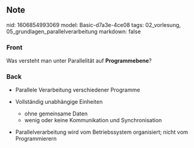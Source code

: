 ## Note
nid: 1606854993069
model: Basic-d7a3e-4ce08
tags: 02_vorlesung, 05_grundlagen_parallelverarbeitung
markdown: false

### Front
<p>Was versteht man unter Parallelität auf <b>Programmebene</b>?

### Back
<ul>
  <li>
    <p>Parallele Verarbeitung verschiedener Programme
  <li>
    <p>Vollständig unabhängige Einheiten
    <ul>
      <li>ohne gemeinsame Daten
      <li>wenig oder keine Kommunikation und Synchronisation
    </ul>
  <li>
    <p>Parallelverarbeitung wird vom Betriebssystem organisiert;
    nicht vom Programmierern
</ul>

